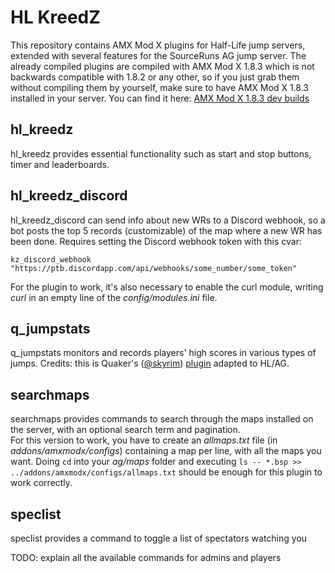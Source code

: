 # HL KreedZ

This repository contains AMX Mod X plugins for Half-Life jump servers, extended with several features for the SourceRuns AG jump server. The already compiled plugins are compiled with AMX Mod X 1.8.3 which is not backwards compatible with 1.8.2 or any other, so if you just grab them without compiling them by yourself, make sure to have AMX Mod X 1.8.3 installed in your server. You can find it here: [AMX Mod X 1.8.3 dev builds](https://www.amxmodx.org/snapshots.php)

## hl_kreedz

hl_kreedz provides essential functionality such as start and stop buttons, timer and leaderboards.

## hl_kreedz_discord

hl_kreedz_discord can send info about new WRs to a Discord webhook, so a bot posts the top 5 records (customizable) of the map where a new WR has been done. Requires setting the Discord webhook token with this cvar:

`kz_discord_webhook "https://ptb.discordapp.com/api/webhooks/some_number/some_token"`

For the plugin to work, it's also necessary to enable the curl module, writing *curl* in an empty line of the *config/modules.ini* file.

## q_jumpstats

q_jumpstats monitors and records players' high scores in various types of jumps.
Credits: this is Quaker's ([@skyrim](https://github.com/skyrim)) [plugin](https://github.com/skyrim/qmxx) adapted to HL/AG.

## searchmaps

searchmaps provides commands to search through the maps installed on the server, with an optional search term and pagination.  
For this version to work, you have to create an _allmaps.txt_ file (in _addons/amxmodx/configs_) containing a map per line, with all the maps you want.
Doing `cd` into your _ag/maps_ folder and executing `ls -- *.bsp >> ../addons/amxmodx/configs/allmaps.txt` should be enough for this plugin to work correctly.

## speclist

speclist provides a command to toggle a list of spectators watching you

TODO: explain all the available commands for admins and players
